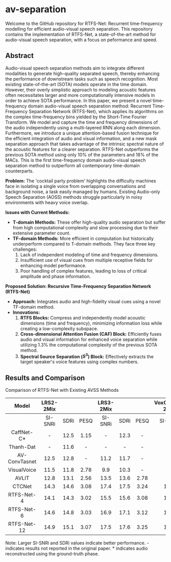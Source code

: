 # av-separation

Welcome to the GitHub repository for RTFS-Net: Recurrent time-frequency modelling for efficient audio-visual speech separation. This repository contains the implementation of RTFS-Net, a state-of-the-art method for audio-visual speech separation, with a focus on peformance and speed. 

## Abstract

Audio-visual speech separation methods aim to integrate different modalities to generate high-quality separated speech, thereby enhancing the performance of downstream tasks such as speech recognition. Most existing state-of-the-art (SOTA) models operate in the time domain. However, their overly simplistic approach to modeling acoustic features often necessitates larger and more computationally intensive models in order to achieve SOTA performance. In this paper, we present a novel time-frequency domain audio-visual speech separation method: Recurrent Time-Frequency Separation Network (RTFS-Net), which applies its algorithms on the complex time-frequency bins yielded by the Short-Time Fourier Transform. We model and capture the time and frequency dimensions of the audio independently using a multi-layered RNN along each dimension. Furthermore, we introduce a unique attention-based fusion technique for the efficient integration of audio and visual information, and a new mask separation approach that takes advantage of the intrinsic spectral nature of the acoustic features for a clearer separation. RTFS-Net outperforms the previous SOTA method using only 10\% of the parameters and 18\% of the MACs. This is the first time-frequency domain audio-visual speech separation method to outperform all contemporary time-domain counterparts.

**Problem:** The 'cocktail party problem' highlights the difficulty machines face in isolating a single voice from overlapping conversations and background noise, a task easily managed by humans. Existing Audio-only Speech Separation (AOSS) methods struggle particularly in noisy environments with heavy voice overlap.

**Issues with Current Methods:** 
- **T-domain Methods:** These offer high-quality audio separation but suffer from high computational complexity and slow processing due to their extensive parameter count.
- **TF-domain Methods:** More efficient in computation but historically underperform compared to T-domain methods. They face three key challenges:
  1. Lack of independent modeling of time and frequency dimensions.
  2. Insufficient use of visual cues from multiple receptive fields for enhancing model performance.
  3. Poor handling of complex features, leading to loss of critical amplitude and phase information.

**Proposed Solution: Recursive Time-Frequency Separation Network (RTFS-Net)**
- **Approach:** Integrates audio and high-fidelity visual cues using a novel TF-domain method.
- **Innovations:**
  1. **RTFS Blocks:** Compress and independently model acoustic dimensions (time and frequency), minimizing information loss while creating a low-complexity subspace.
  2. **Cross-dimensional Attention Fusion (CAF) Block:** Efficiently fuses audio and visual information for enhanced voice separation while utilizing 1.3% the computational complexity of the previous SOTA method.
  3. **Spectral Source Separation ($S^3$) Block:** Effectively extracts the target speaker's voice features using complex numbers.
 
## Results and Comparison

Comparison of RTFS-Net with Existing AVSS Methods

|     Model     | LRS2-2Mix |      |      | LRS3-2Mix |      |      | VoxCeleb2-2Mix |      |      | Params |  MACs |  Time |
|:-------------:|:---------:|:----:|:----:|:---------:|:----:|:----:|:--------------:|:----:|:----:|:------:|:-----:|:-----:|
|               |  SI-SNRi  | SDRi | PESQ |  SI-SNRi  | SDRi | PESQ |     SI-SNRi    | SDRi | PESQ |   (M)  |  (G)  |  (ms) |
|   CaffNet-C*  |     -     | 12.5 | 1.15 |     -     | 12.3 |   -  |        -       |   -  |   -  |    -   |   -   |   -   |
|   Thanh-Dat   |     -     | 11.6 |   -  |     -     |   -  |   -  |        -       |   -  |   -  |    -   |   -   |   -   |
| AV-ConvTasnet |    12.5   | 12.8 |   -  |    11.2   | 11.7 |   -  |       9.2      |  9.8 |   -  |  16.5  |   -   |  60.3 |
|  VisualVoice  |    11.5   | 11.8 | 2.78 |    9.9    | 10.3 |   -  |       9.3      | 10.2 |   -  |  77.8  |   -   | 130.2 |
|     AVLIT     |    12.8   | 13.1 | 2.56 |    13.5   | 13.6 | 2.78 |       9.4      |  9.9 | 2.23 |   5.8  |  36.4 |  53.4 |
|     CTCNet    |    14.3   | 14.6 | 3.08 |    17.4   | 17.5 | 3.24 |      11.9      | 13.1 | 3.00 |   7.0  | 167.2 | 122.7 |
|   RTFS-Net-4  |    14.1   | 14.3 | 3.02 |    15.5   | 15.6 | 3.08 |      11.5      | 12.4 | 2.94 |   0.7  |  21.9 |  57.8 |
|   RTFS-Net-6  |    14.6   | 14.8 | 3.03 |    16.9   | 17.1 | 3.12 |      11.8      | 12.8 | 2.97 |   0.7  |  30.5 |  64.7 |
|  RTFS-Net-12  |    14.9   | 15.1 | 3.07 |    17.5   | 17.6 | 3.25 |      12.4      | 13.6 | 3.00 |   0.7  |  56.4 | 109.9 |

Note: Larger SI-SNRi and SDRi values indicate better performance. - indicates results not reported in the original paper. * indicates audio reconstructed using the ground-truth phase.
